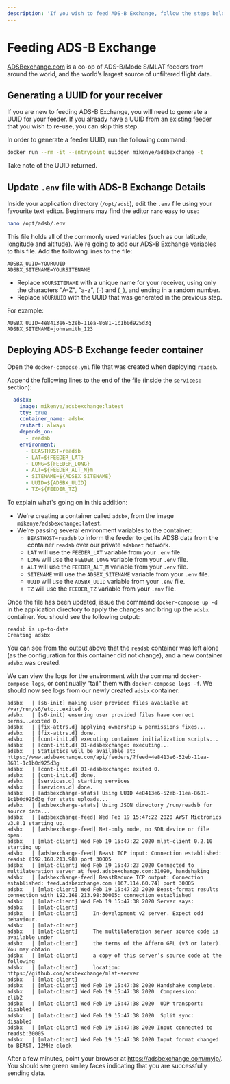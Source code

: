 ```yaml
---
description: 'If you wish to feed ADS-B Exchange, follow the steps below.'
---
```


# Feeding ADS-B Exchange

[ADSBexchange.com](https://adsbexchange.com/) is a co-op of ADS-B/Mode S/MLAT feeders from around the world, and the world’s largest source of unfiltered flight data.

## Generating a UUID for your receiver

If you are new to feeding ADS-B Exchange, you will need to generate a UUID for your feeder. If you already have a UUID from an existing feeder that you wish to re-use, you can skip this step.

In order to generate a feeder UUID, run the following command:

```bash
docker run --rm -it --entrypoint uuidgen mikenye/adsbexchange -t
```

Take note of the UUID returned.

## Update `.env` file with ADS-B Exchange Details

Inside your application directory (`/opt/adsb`), edit the `.env` file using your favourite text editor. Beginners may find the editor `nano` easy to use:

```bash
nano /opt/adsb/.env
```

This file holds all of the commonly used variables \(such as our latitude, longitude and altitude\). We're going to add our ADS-B Exchange variables to this file. Add the following lines to the file:

```text
ADSBX_UUID=YOURUUID
ADSBX_SITENAME=YOURSITENAME
```

* Replace `YOURSITENAME` with a unique name for your receiver, using only the characters "A-Z", "a-z", (`-`) and (`_`), and ending in a random number.
* Replace `YOURUUID` with the UUID that was generated in the previous step.

For example:

```text
ADSBX_UUID=4e8413e6-52eb-11ea-8681-1c1b0d925d3g
ADSBX_SITENAME=johnsmith_123
```

## Deploying ADS-B Exchange feeder container

Open the `docker-compose.yml` file that was created when deploying `readsb`.

Append the following lines to the end of the file (inside the `services:` section):

```yaml
  adsbx:
    image: mikenye/adsbexchange:latest
    tty: true
    container_name: adsbx
    restart: always
    depends_on:
      - readsb
    environment:
      - BEASTHOST=readsb
      - LAT=${FEEDER_LAT}
      - LONG=${FEEDER_LONG}
      - ALT=${FEEDER_ALT_M}m
      - SITENAME=${ADSBX_SITENAME}
      - UUID=${ADSBX_UUID}
      - TZ=${FEEDER_TZ}
```

To explain what's going on in this addition:

* We're creating a container called `adsbx`, from the image `mikenye/adsbexchange:latest`.
* We're passing several environment variables to the container:
  * `BEASTHOST=readsb` to inform the feeder to get its ADSB data from the container `readsb` over our private `adsbnet` network.
  * `LAT` will use the `FEEDER_LAT` variable from your `.env` file.
  * `LONG` will use the `FEEDER_LONG` variable from your `.env` file.
  * `ALT` will use the `FEEDER_ALT_M` variable from your `.env` file.
  * `SITENAME` will use the `ADSBX_SITENAME` variable from your `.env` file.
  * `UUID` will use the `ADSBX_UUID` variable from your `.env` file.
  * `TZ` will use the `FEEDER_TZ` variable from your `.env` file.

Once the file has been updated, issue the command `docker-compose up -d` in the application directory to apply the changes and bring up the `adsbx` container. You should see the following output:

```text
readsb is up-to-date
Creating adsbx
```

You can see from the output above that the `readsb` container was left alone (as the configuration for this container did not change), and a new container `adsbx` was created.

We can view the logs for the environment with the command `docker-compose logs`, or continually "tail" them with `docker-compose logs -f`. We should now see logs from our newly created `adsbx` container:

```text
adsbx   | [s6-init] making user provided files available at /var/run/s6/etc...exited 0.
adsbx   | [s6-init] ensuring user provided files have correct perms...exited 0.
adsbx   | [fix-attrs.d] applying ownership & permissions fixes...
adsbx   | [fix-attrs.d] done.
adsbx   | [cont-init.d] executing container initialization scripts...
adsbx   | [cont-init.d] 01-adsbexchange: executing...
adsbx   | Statistics will be available at: https://www.adsbexchange.com/api/feeders/?feed=4e8413e6-52eb-11ea-8681-1c1b0d925d3g
adsbx   | [cont-init.d] 01-adsbexchange: exited 0.
adsbx   | [cont-init.d] done.
adsbx   | [services.d] starting services
adsbx   | [services.d] done.
adsbx   | [adsbexchange-stats] Using UUID 4e8413e6-52eb-11ea-8681-1c1b0d925d3g for stats uploads...
adsbx   | [adsbexchange-stats] Using JSON directory /run/readsb for source data...
adsbx   | [adsbexchange-feed] Wed Feb 19 15:47:22 2020 AWST Mictronics v3.8.1 starting up.
adsbx   | [adsbexchange-feed] Net-only mode, no SDR device or file open.
adsbx   | [mlat-client] Wed Feb 19 15:47:22 2020 mlat-client 0.2.10 starting up
adsbx   | [adsbexchange-feed] Beast TCP input: Connection established: readsb (192.168.213.98) port 30005
adsbx   | [mlat-client] Wed Feb 19 15:47:23 2020 Connected to multilateration server at feed.adsbexchange.com:31090, handshaking
adsbx   | [adsbexchange-feed] BeastReduce TCP output: Connection established: feed.adsbexchange.com (167.114.60.74) port 30005
adsbx   | [mlat-client] Wed Feb 19 15:47:23 2020 Beast-format results connection with 192.168.213.98:30005: connection established
adsbx   | [mlat-client] Wed Feb 19 15:47:38 2020 Server says:
adsbx   | [mlat-client]
adsbx   | [mlat-client]     In-development v2 server. Expect odd behaviour.
adsbx   | [mlat-client]
adsbx   | [mlat-client]     The multilateration server source code is available under
adsbx   | [mlat-client]     the terms of the Affero GPL (v3 or later). You may obtain
adsbx   | [mlat-client]     a copy of this server’s source code at the following
adsbx   | [mlat-client]     location: https://github.com/adsbexchange/mlat-server
adsbx   | [mlat-client]
adsbx   | [mlat-client] Wed Feb 19 15:47:38 2020 Handshake complete.
adsbx   | [mlat-client] Wed Feb 19 15:47:38 2020  Compression:    zlib2
adsbx   | [mlat-client] Wed Feb 19 15:47:38 2020  UDP transport:   disabled
adsbx   | [mlat-client] Wed Feb 19 15:47:38 2020  Split sync:    disabled
adsbx   | [mlat-client] Wed Feb 19 15:47:38 2020 Input connected to readsb:30005
adsbx   | [mlat-client] Wed Feb 19 15:47:38 2020 Input format changed to BEAST, 12MHz clock
```

After a few minutes, point your browser at <https://adsbexchange.com/myip/>. You should see green smiley faces indicating that you are successfully sending data.
